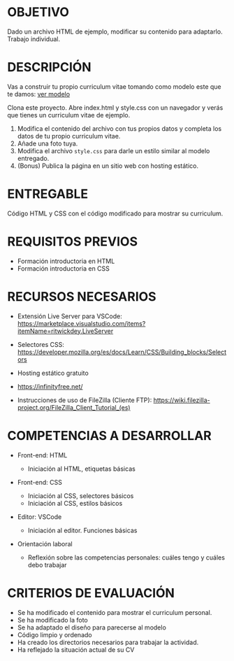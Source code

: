 OBJETIVO
========

Dado un archivo HTML de ejemplo, modificar su contenido para adaptarlo. Trabajo individual.

DESCRIPCIÓN
===========

Vas a construir tu propio curriculum vitae tomando como modelo este que te damos: [ver modelo](one-page-resume.png)

Clona este proyecto. Abre index.html y style.css con un navegador y verás que tienes un curriculum vitae de ejemplo.

1. Modifica el contenido del archivo con tus propios datos y completa los datos de tu propio curriculum vitae.
2. Añade una foto tuya.
3. Modifica el archivo `style.css` para darle un estilo similar al modelo entregado.
4. (Bonus) Publica la página en un sitio web con hosting estático.

ENTREGABLE
===========

Código HTML y CSS con el código modificado para mostrar su curriculum.

REQUISITOS PREVIOS
=====================

- Formación introductoria en HTML
- Formación introductoria en CSS

RECURSOS NECESARIOS
=====================



- Extensión Live Server para VSCode:
https://marketplace.visualstudio.com/items?itemName=ritwickdey.LiveServer

- Selectores CSS:
https://developer.mozilla.org/es/docs/Learn/CSS/Building_blocks/Selectors

- Hosting estático gratuito
- https://infinityfree.net/

- Instrucciones de uso de FileZilla (Cliente FTP): https://wiki.filezilla-project.org/FileZilla_Client_Tutorial_(es)



COMPETENCIAS A DESARROLLAR
==========================

- Front-end: HTML
    - Iniciación al HTML, etiquetas básicas
- Front-end: CSS
    - Iniciación al CSS, selectores básicos
    - Iniciación al CSS, estilos básicos
- Editor: VSCode
    - Iniciación al editor. Funciones básicas

- Orientación laboral
    - Reflexión sobre las competencias personales: cuáles tengo y cuáles debo trabajar

CRITERIOS DE EVALUACIÓN
=======================

- Se ha modificado el contenido para mostrar el curriculum personal.
- Se ha modificado la foto
- Se ha adaptado el diseño para parecerse al modelo
- Código limpio y ordenado
- Ha creado los directorios necesarios para trabajar la actividad.
- Ha reflejado la situación actual de su CV
